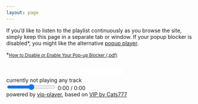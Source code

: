 ```yaml
---
layout: page
---
```

<script>document.title="𝗯𝘂𝗹𝗹𝘁𝗼𝘄𝗻.𝟮𝟬𝟮𝟮 | music"</script>
<p>
	If you’d like to listen to the playlist continuously as you browse the site, simply keep this page in a separate tab or window.<span class="mobile"> If your popup blocker is disabled*, you might like the alternative <a href="#top" onclick="window.open('/music/player/', 'player', 'width=350, height=250, popup, noopener');">popup player</a>.</span> 
</p>
<div>
	<span class="mobile">*<small><a href="https://www.fontbonne.edu/wp-content/uploads/2020/12/Disable-Pop-Up-Blocker.pdf">How to Disable or Enable Your Pop-up Blocker (.pdf)</a></small></span>
</div>
<div class="mocontrol" style="text-align:center;position:relative;top:12px;">
	<p>
		<a href="#" title="play" onclick="play();"><img src="/images/play.svg" alt="play" style="width:20px;"></a>
		<a href="#" title="pause" onclick="pause();"><img src="/images/pause.svg" alt="pause" style="width:20px;"></a>
		<a href="#" title="previous track" onclick="playPreviousTrack();"><img src="/images/prev.svg" alt="previous" style="width:20px;"></a>
		<a href="#" title="next track" onclick="playNextTrack();"><img src="/images/next.svg" alt="next" style="width:20px;"></a>
		<a href="#" title="shuffle" onclick="shuffle();"><img src="/images/shuffle.svg" alt="shuffle" style="width:20px;"></a>
	</p>
</div>	
<div class="now-playing">currently not playing any track</div>
<div class="controls">
	<span id="min">
		<i icon-name="play"></i>
		<i icon-name="pause" class="hidden"></i>
		<i icon-name="skip-back"></i>
		<i icon-name="skip-forward"></i>
		<i icon-name="shuffle"></i>
	</span>
	<i icon-name="volume-1"></i>
	<i icon-name="volume-x" class="hidden"></i>
	<label for="range"><input id="range" type="range" min="0" max="100" class="volume-slider"></label>
	<span class="timer">0:00 / 0:00</span>
</div>
<div class="track-list"></div>
<audio id="audio"></audio>
<div class="credits">
	powered by <a href="https://github.com/luiderek/vip-player/">vip-player</a>, based on <a href="http://aersia.net">VIP by Cats777</a>
</div>		
<link rel="stylesheet" href="/css/vip-styles.css">
<script src="https://unpkg.com/lucide@latest/dist/umd/lucide.js"></script>
<script>
lucide.createIcons();
</script>
<script src="/js/vip-tracks.js"></script>
<script src="/js/vip-main.js"></script>

